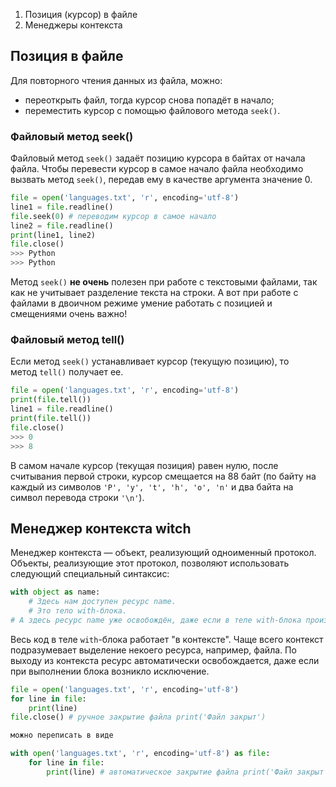1. Позиция (курсор) в файле
2. Менеджеры контекста

## Позиция в файле

Для повторного чтения данных из файла, можно:
- переоткрыть файл, тогда курсор снова попадёт в начало;
- переместить курсор с помощью файлового метода `seek()`.

### Файловый метод seek()

Файловый метод `seek()` задаёт позицию курсора в байтах от начала файла. Чтобы перевести курсор в самое начало файла необходимо вызвать метод `seek()`, передав ему в качестве аргумента значение 0.
```python
file = open('languages.txt', 'r', encoding='utf-8') 
line1 = file.readline() 
file.seek(0) # переводим курсор в самое начало 
line2 = file.readline() 
print(line1, line2) 
file.close()
>>> Python 
>>> Python
```
Метод `seek()` **не очень** полезен при работе с текстовыми файлами, так как не учитывает разделение текста на строки. А вот при работе с файлами в двоичном режиме умение работать с позицией и смещениями очень важно!
### Файловый метод tell()

Если метод `seek()` устанавливает курсор (текущую позицию), то метод `tell()` получает ее.
```python
file = open('languages.txt', 'r', encoding='utf-8') 
print(file.tell()) 
line1 = file.readline() 
print(file.tell()) 
file.close()
>>> 0 
>>> 8
```
В самом начале курсор (текущая позиция) равен нулю, после считывания первой строки, курсор смещается на 88 байт (по байту на каждый из символов `'P', 'y', 't', 'h', 'o', 'n'` и два байта на символ перевода строки `'\n'`).

## Менеджер контекста witch

Менеджер контекста — объект, реализующий одноименный протокол. Объекты, реализующие этот протокол, позволяют использовать следующий специальный синтаксис:
```python
with object as name: 
	# Здесь нам доступен ресурс name. 
	# Это тело with-блока. 
# А здесь ресурс name уже освобождён, даже если в теле with-блока произошла ошибка.
```
Весь код в теле `with`-блока работает "в контексте". Чаще всего контекст подразумевает выделение некоего ресурса, например, файла. По выходу из контекста ресурс автоматически освобождается, даже если при выполнении блока возникло исключение.
```python
file = open('languages.txt', 'r', encoding='utf-8') 
for line in file: 
	print(line) 
file.close() # ручное закрытие файла print('Файл закрыт')

можно переписать в виде

with open('languages.txt', 'r', encoding='utf-8') as file: 
	for line in file: 
		print(line) # автоматическое закрытие файла print('Файл закрыт')
```
